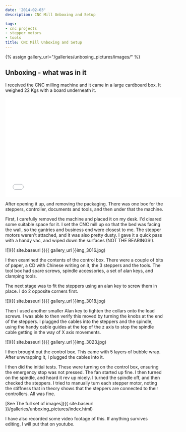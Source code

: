 ```yaml
---
date: '2014-02-03'
description: CNC Mill Unboxing and Setup

tags:
- cnc projects
- stepper motors
- tools
title: CNC Mill Unboxing and Setup
---
```

{% assign gallery_url="/galleries/unboxing_pictures/images/" %}

## Unboxing - what was in it

I received the CNC milling machine and it came in a large cardboard box. It weighed 22 Kgs with a board underneath it.

<iframe width="560" height="315" src="//www.youtube.com/embed/MrDIu_dOczg" frameborder="0" allowfullscreen="true"> </iframe>

After opening it up, and removing the packaging. There was one box for the steppers, controller, documents and tools, and then under that the machine.

First, I carefully removed the machine and placed it on my desk.
I'd cleared some suitable space for it.
I set the CNC mill up so that the bed was facing the wall, so the gantries and business end were closest to me.
The stepper motors weren't attached, and it was also pretty dusty. I gave it a quick pass with a handy vac, and wiped down the surfaces (NOT THE BEARINGS!).

![]({{ site.baseurl }}{{ gallery_url }}img_3016.jpg)

I then examined the contents of the control box.
There were a couple of bits of paper, a CD with Chinese writing on it, the 3 steppers and the tools.
The tool box had spare screws, spindle accessories, a set of alan keys, and clamping tools.

The next stage was to fit the steppers using an alan key to screw them in place. I do 2 opposite corners first.

![]({{ site.baseurl }}{{ gallery_url }}img_3018.jpg)

Then I used another smaller Alan key to tighten the collars onto the lead screws.
I was able to then verify this moved by turning the knobs at the end of the steppers.
I plugged the cables into the steppers and the spindle, using the handy cable guides at the top of the z axis to stop the spindle cable getting in the way of X axis movements.

![]({{ site.baseurl }}{{ gallery_url }}img_3023.jpg)

I then brought out the control box. This came with 5 layers of bubble wrap. After unwrapping it, I plugged the cables into it.

I then did the initial tests.
These were turning on the control box, ensuring the emergency stop was not pressed.
The fan started up fine.
I then turned on the spindle, and heard it rev up nicely.
I turned the spindle off, and then checked the steppers.
I tried to manually turn each stepper motor, noting the stiffness that in theory shows that the steppers are connected to their controllers.
All was fine.

[See The full set of images]({{ site.baseurl }}/galleries/unboxing_pictures/index.html)

I have also recorded some video footage of this. If anything survives editing, I will put that on youtube.
